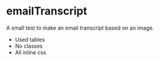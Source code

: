# emailTranscript
A small test to make an email transcript based on an image.
- Used tables
- No classes
- All inline css
